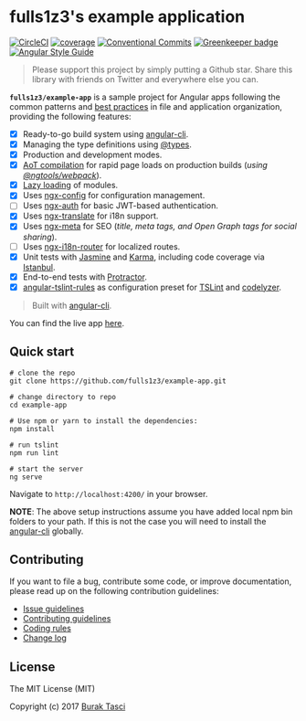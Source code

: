 # fulls1z3's example application

[![CircleCI](https://circleci.com/gh/fulls1z3/example-app.svg?style=shield)](https://circleci.com/gh/fulls1z3/example-app)
[![coverage](https://codecov.io/github/fulls1z3/example-app/coverage.svg?branch=master)](https://codecov.io/gh/fulls1z3/example-app)
[![Conventional Commits](https://img.shields.io/badge/Conventional%20Commits-1.0.0-yellow.svg)](https://conventionalcommits.org)
[![Greenkeeper badge](https://badges.greenkeeper.io/fulls1z3/example-app.svg)](https://greenkeeper.io/)
[![Angular Style Guide](https://mgechev.github.io/angular2-style-guide/images/badge.svg)](https://angular.io/styleguide)

> Please support this project by simply putting a Github star. Share this library with friends on Twitter and everywhere else you can.

**`fulls1z3/example-app`** is a sample project for Angular apps following the common patterns and [best practices](https://angular.io/styleguide)
in file and application organization, providing the following features:

- [x] Ready-to-go build system using [angular-cli].
- [x] Managing the type definitions using [@types].
- [x] Production and development modes.
- [x] [AoT compilation] for rapid page loads on production builds (*using [@ngtools/webpack]*).
- [x] [Lazy loading] of modules.
- [x] Uses [ngx-config] for configuration management.
- [ ] Uses [ngx-auth] for basic JWT-based authentication.
- [x] Uses [ngx-translate] for i18n support.
- [x] Uses [ngx-meta] for SEO (*title, meta tags, and Open Graph tags for social sharing*).
- [ ] Uses [ngx-i18n-router] for localized routes.
- [x] Unit tests with [Jasmine] and [Karma], including code coverage via [Istanbul].
- [x] End-to-end tests with [Protractor].
- [x] [angular-tslint-rules] as configuration preset for [TSLint] and [codelyzer].

> Built with [angular-cli].

You can find the live app [here](https://fulls1z3.github.io/example-app).

## Quick start
```
# clone the repo
git clone https://github.com/fulls1z3/example-app.git

# change directory to repo
cd example-app

# Use npm or yarn to install the dependencies:
npm install

# run tslint
npm run lint

# start the server
ng serve
```

Navigate to `http://localhost:4200/` in your browser.

**NOTE**: The above setup instructions assume you have added local npm bin folders to your path. If this is not the case you will need to install the [angular-cli] globally.

## Contributing
If you want to file a bug, contribute some code, or improve documentation, please read up on the following contribution guidelines:
- [Issue guidelines](CONTRIBUTING.md#submit)
- [Contributing guidelines](CONTRIBUTING.md)
- [Coding rules](CONTRIBUTING.md#rules)
- [Change log](CHANGELOG.md)

## License
The MIT License (MIT)

Copyright (c) 2017 [Burak Tasci]

[angular-cli]: https://github.com/angular/angular-cli
[@types]: https://www.npmjs.com/~types
[AoT compilation]: https://angular.io/docs/ts/latest/cookbook/aot-compiler.html
[@ngtools/webpack]: https://www.npmjs.com/package/@ngtools/webpack
[Lazy loading]: https://angular-2-training-book.rangle.io/handout/modules/lazy-loading-module.html
[ngx-config]: https://github.com/fulls1z3/ngx-config
[ngx-config]: https://github.com/fulls1z3/ngx-config
[ngx-auth]:  https://github.com/fulls1z3/ngx-auth
[ngx-translate]: https://github.com/ngx-translate/core
[ngx-meta]: https://github.com/fulls1z3/ngx-meta
[ngx-i18n-router]: https://github.com/fulls1z3/ngx-i18n-router
[Jasmine]: https://jasmine.github.io
[Karma]: https://karma-runner.github.io
[Istanbul]: https://github.com/webpack-contrib/istanbul-instrumenter-loader
[Protractor]: http://www.protractortest.org
[angular-tslint-rules]: https://github.com/fulls1z3/angular-tslint-rules
[TSLint]: https://github.com/palantir/tslint
[codelyzer]: https://github.com/mgechev/codelyzer
[Burak Tasci]: http://www.buraktasci.com
